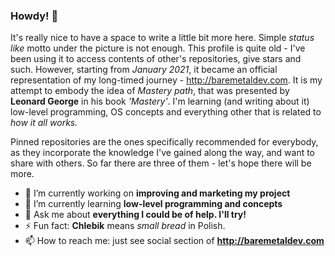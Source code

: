 ### Howdy! 👋

It's really nice to have a space to write a little bit more here. Simple *status like* motto under the picture is not enough. This profile is quite old - I've been using it to access contents of other's repositories, give stars and such. However, starting from *January 2021*, it became an official representation of my long-timed journey - http://baremetaldev.com. It is my attempt to embody the idea of *Mastery path*, that was presented by **Leonard George** in his book *'Mastery'*. I'm learning (and writing about it) low-level programming, OS concepts and everything other that is related to *how it all works.*

Pinned repositories are the ones specifically recommended for everybody, as they incorporate the knowledge I've gained along the way, and want to share with others. So far there are three of them - let's hope there will be more.


- 🔭 I’m currently working on **improving and marketing my project**
- 🌱 I’m currently learning **low-level programming and concepts**
- 💬 Ask me about **everything I could be of help. I'll try!**
- ⚡ Fun fact: **Chlebik** means *small bread* in Polish. 
- 📫 How to reach me: just see social section of **http://baremetaldev.com**
